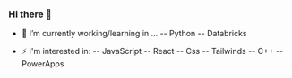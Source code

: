 ### Hi there 👋

- 🔭 I’m currently working/learning in ...
-- Python
-- Databricks

- ⚡ I'm interested in: 
-- JavaScript
-- React
-- Css
-- Tailwinds
-- C++
-- PowerApps
